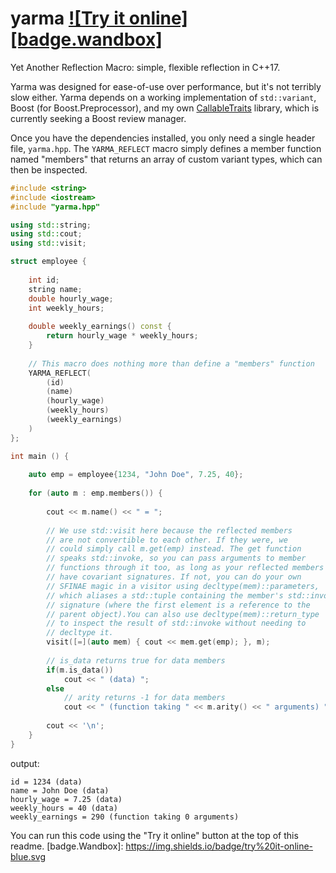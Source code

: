 # yarma <a target="_blank" href="http://melpon.org/wandbox/permlink/hZnwSkd4gmaX8uXR">![Try it online][badge.wandbox]</a>
Yet Another Reflection Macro: simple, flexible reflection in C++17.

Yarma was designed for ease-of-use over performance, but it's not terribly slow either. Yarma depends on a working implementation of `std::variant`, Boost (for Boost.Preprocessor), and my own [CallableTraits](https://github.com/badair/callable_traits) library, which is currently seeking a Boost review manager.

Once you have the dependencies installed, you only need a single header file, `yarma.hpp`. The `YARMA_REFLECT` macro simply defines a member function named "members" that returns an array of custom variant types, which can then be inspected.

```cpp
#include <string>
#include <iostream>
#include "yarma.hpp"

using std::string;
using std::cout;
using std::visit;

struct employee {
    
    int id;
    string name;
    double hourly_wage;
    int weekly_hours;
    
    double weekly_earnings() const {
        return hourly_wage * weekly_hours;
    }
    
    // This macro does nothing more than define a "members" function
    YARMA_REFLECT(
        (id)
        (name)
        (hourly_wage)
        (weekly_hours)
        (weekly_earnings)
    )
};

int main () {
    
    auto emp = employee{1234, "John Doe", 7.25, 40};
    
    for (auto m : emp.members()) {
        
        cout << m.name() << " = ";
        
        // We use std::visit here because the reflected members
        // are not convertible to each other. If they were, we
        // could simply call m.get(emp) instead. The get function
        // speaks std::invoke, so you can pass arguments to member
        // functions through it too, as long as your reflected members
        // have covariant signatures. If not, you can do your own
        // SFINAE magic in a visitor using decltype(mem)::parameters,
        // which aliases a std::tuple containing the member's std::invoke
        // signature (where the first element is a reference to the
        // parent object).You can also use decltype(mem)::return_type
        // to inspect the result of std::invoke without needing to
        // decltype it.
        visit([=](auto mem) { cout << mem.get(emp); }, m);
        
        // is_data returns true for data members
        if(m.is_data())
            cout << " (data) ";   
        else
            // arity returns -1 for data members
            cout << " (function taking " << m.arity() << " arguments) ";
        
        cout << '\n';
    }
}
```

output:
```console
id = 1234 (data) 
name = John Doe (data) 
hourly_wage = 7.25 (data) 
weekly_hours = 40 (data) 
weekly_earnings = 290 (function taking 0 arguments) 
```
You can run this code using the "Try it online" button at the top of this readme.
[badge.Wandbox]: https://img.shields.io/badge/try%20it-online-blue.svg
